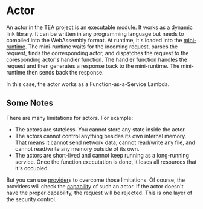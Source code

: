 # Actor

An actor in the TEA project is an executable module. It works as a dynamic link library. It can be written in any programming language but needs to compiled into the WebAssembly format. At runtime, it's loaded into the [mini-runtime](mini-runtime.md). The mini-runtime waits for the incoming request, parses the request, finds the corresponding actor, and dispatches the request to the coresponding actor's handler function. The handler function handles the request and then generates a response back to the mini-runtime. The mini-runtime then sends back the response.

In this case, the actor works as a Function-as-a-Service Lambda.

## Some Notes

There are many limitations for actors. For example:

* The actors are stateless. You cannot store any state inside the actor. 
* The actors cannot control anything besides its own internal memory. That means it cannot send network data, cannot read/write any file, and cannot read/write any memory outside of its own.
* The actors are short-lived and cannot keep running as a long-running service. Once the function executation is done, it loses all resources that it's occupied. 

But you can use [provider](provider.md)s to overcome those limitations. Of course, the providers will check the [capability](capability.md) of such an actor. If the actor doesn't have the proper capability, the request will be rejected. This is one layer of the security control.
